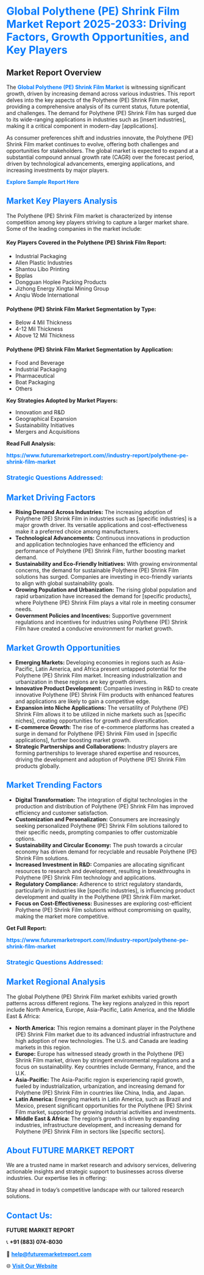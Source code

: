 <h1 style="color: #007BFF;">Global Polythene (PE) Shrink Film Market Report 2025-2033: Driving Factors, Growth Opportunities, and Key Players</h1>

<section id="overview">
<h2>Market Report Overview</h2>
<p>The <a href="https://www.futuremarketreport.com//industry-report/polythene-pe-shrink-film-market" style="color: #007BFF; text-decoration: none;"><strong>Global Polythene (PE) Shrink Film Market</strong></a> is witnessing significant growth, driven by increasing demand across various industries. This report delves into the key aspects of the Polythene (PE) Shrink Film market, providing a comprehensive analysis of its current status, future potential, and challenges. The demand for Polythene (PE) Shrink Film has surged due to its wide-ranging applications in industries such as [insert industries], making it a critical component in modern-day [applications].</p>
<p>As consumer preferences shift and industries innovate, the Polythene (PE) Shrink Film market continues to evolve, offering both challenges and opportunities for stakeholders. The global market is expected to expand at a substantial compound annual growth rate (CAGR) over the forecast period, driven by technological advancements, emerging applications, and increasing investments by major players.</p>
</section>

<section id="overview">
<p><a href="https://www.futuremarketreport.com//request-sample/reportId=61351" style="color: #007BFF; text-decoration: none;"><strong>Explore Sample Report Here</strong></a></p>
</section>

<section id="key-players">
<h2 style="color: #007BFF;">Market Key Players Analysis</h2>
<p>The Polythene (PE) Shrink Film market is characterized by intense competition among key players striving to capture a larger market share. Some of the leading companies in the market include:</p>
<h4>Key Players Covered in the Polythene (PE) Shrink Film Report:</h4>
<ul><li>Industrial Packaging</li><li>Allen Plastic Industries</li><li>Shantou Libo Printing</li><li>Bpplas</li><li>Dongguan Hoplee Packing Products</li><li>Jizhong Energy Xingtai Mining Group</li><li>Anqiu Wode International</li></ul>
<h4>Polythene (PE) Shrink Film Market Segmentation by Type:</h4>
<ul><li>Below 4 Mil Thickness</li><li>4-12 Mil Thickness</li><li>Above 12 Mil Thickness</li></ul>

<h4>Polythene (PE) Shrink Film Market Segmentation by Application:</h4>
<ul><li>Food and Beverage</li><li>Industrial Packaging</li><li>Pharmaceutical</li><li>Boat Packaging</li><li>Others</li></ul>
<p><strong>Key Strategies Adopted by Market Players:</strong></p>
<ul>
<li>Innovation and R&D</li>
<li>Geographical Expansion</li>
<li>Sustainability Initiatives</li>
<li>Mergers and Acquisitions</li>
</ul>
</section>

<section>
<p><strong>Read Full Analysis: </strong></p><a href="https://www.futuremarketreport.com//industry-report/polythene-pe-shrink-film-market" style="color: #007BFF; text-decoration: none;"><strong>https://www.futuremarketreport.com//industry-report/polythene-pe-shrink-film-market</strong></a>
<h3 style="color: #007BFF;">Strategic Questions Addressed:</h3>
</section>

<section id="driving-factors">
<h2 style="color: #007BFF;">Market Driving Factors</h2>
<ul>
<li><strong>Rising Demand Across Industries:</strong> The increasing adoption of Polythene (PE) Shrink Film in industries such as [specific industries] is a major growth driver. Its versatile applications and cost-effectiveness make it a preferred choice among manufacturers.</li>
<li><strong>Technological Advancements:</strong> Continuous innovations in production and application technologies have enhanced the efficiency and performance of Polythene (PE) Shrink Film, further boosting market demand.</li>
<li><strong>Sustainability and Eco-Friendly Initiatives:</strong> With growing environmental concerns, the demand for sustainable Polythene (PE) Shrink Film solutions has surged. Companies are investing in eco-friendly variants to align with global sustainability goals.</li>
<li><strong>Growing Population and Urbanization:</strong> The rising global population and rapid urbanization have increased the demand for [specific products], where Polythene (PE) Shrink Film plays a vital role in meeting consumer needs.</li>
<li><strong>Government Policies and Incentives:</strong> Supportive government regulations and incentives for industries using Polythene (PE) Shrink Film have created a conducive environment for market growth.</li>
</ul>
</section>

<section id="growth-opportunities">
<h2 style="color: #007BFF;">Market Growth Opportunities</h2>
<ul>
<li><strong>Emerging Markets:</strong> Developing economies in regions such as Asia-Pacific, Latin America, and Africa present untapped potential for the Polythene (PE) Shrink Film market. Increasing industrialization and urbanization in these regions are key growth drivers.</li>
<li><strong>Innovative Product Development:</strong> Companies investing in R&D to create innovative Polythene (PE) Shrink Film products with enhanced features and applications are likely to gain a competitive edge.</li>
<li><strong>Expansion into Niche Applications:</strong> The versatility of Polythene (PE) Shrink Film allows it to be utilized in niche markets such as [specific niches], creating opportunities for growth and diversification.</li>
<li><strong>E-commerce Growth:</strong> The rise of e-commerce platforms has created a surge in demand for Polythene (PE) Shrink Film used in [specific applications], further boosting market growth.</li>
<li><strong>Strategic Partnerships and Collaborations:</strong> Industry players are forming partnerships to leverage shared expertise and resources, driving the development and adoption of Polythene (PE) Shrink Film products globally.</li>
</ul>
</section>

<section id="trending-factors">
<h2 style="color: #007BFF;">Market Trending Factors</h2>
<ul>
<li><strong>Digital Transformation:</strong> The integration of digital technologies in the production and distribution of Polythene (PE) Shrink Film has improved efficiency and customer satisfaction.</li>
<li><strong>Customization and Personalization:</strong> Consumers are increasingly seeking personalized Polythene (PE) Shrink Film solutions tailored to their specific needs, prompting companies to offer customizable options.</li>
<li><strong>Sustainability and Circular Economy:</strong> The push towards a circular economy has driven demand for recyclable and reusable Polythene (PE) Shrink Film solutions.</li>
<li><strong>Increased Investment in R&D:</strong> Companies are allocating significant resources to research and development, resulting in breakthroughs in Polythene (PE) Shrink Film technology and applications.</li>
<li><strong>Regulatory Compliance:</strong> Adherence to strict regulatory standards, particularly in industries like [specific industries], is influencing product development and quality in the Polythene (PE) Shrink Film market.</li>
<li><strong>Focus on Cost-Effectiveness:</strong> Businesses are exploring cost-efficient Polythene (PE) Shrink Film solutions without compromising on quality, making the market more competitive.</li>
</ul>
</section>

<section>
<p><strong>Get Full Report: </strong></p><a href="https://www.futuremarketreport.com//industry-report/polythene-pe-shrink-film-market" style="color: #007BFF; text-decoration: none;"><strong>https://www.futuremarketreport.com//industry-report/polythene-pe-shrink-film-market</strong></a>
<h3 style="color: #007BFF;">Strategic Questions Addressed:</h3>
</section>


<section id="regional-analysis">
<h2 style="color: #007BFF;">Market Regional Analysis</h2>
<p>The global Polythene (PE) Shrink Film market exhibits varied growth patterns across different regions. The key regions analyzed in this report include North America, Europe, Asia-Pacific, Latin America, and the Middle East & Africa:</p>
<ul>
<li><strong>North America:</strong> This region remains a dominant player in the Polythene (PE) Shrink Film market due to its advanced industrial infrastructure and high adoption of new technologies. The U.S. and Canada are leading markets in this region.</li>
<li><strong>Europe:</strong> Europe has witnessed steady growth in the Polythene (PE) Shrink Film market, driven by stringent environmental regulations and a focus on sustainability. Key countries include Germany, France, and the U.K.</li>
<li><strong>Asia-Pacific:</strong> The Asia-Pacific region is experiencing rapid growth, fueled by industrialization, urbanization, and increasing demand for Polythene (PE) Shrink Film in countries like China, India, and Japan.</li>
<li><strong>Latin America:</strong> Emerging markets in Latin America, such as Brazil and Mexico, present significant opportunities for the Polythene (PE) Shrink Film market, supported by growing industrial activities and investments.</li>
<li><strong>Middle East & Africa:</strong> The region’s growth is driven by expanding industries, infrastructure development, and increasing demand for Polythene (PE) Shrink Film in sectors like [specific sectors].</li>
</ul>
</section>

<footer>
<h2 style="color: #007BFF;">About FUTURE MARKET REPORT</h2>
<p>We are a trusted name in market research and advisory services, delivering actionable insights and strategic support to businesses across diverse industries. Our expertise lies in offering:</p>

<p>Stay ahead in today’s competitive landscape with our tailored research solutions.</p>

<h2 style="color: #007BFF;">Contact Us:</h2>
<p><strong>FUTURE MARKET REPORT</strong></p>
<p>📞 <strong>+91 (883) 074-8030</strong></p>
<p>📧 <strong><a href="mailto:help@futuremarketreport.com" style="color: #007BFF;">help@futuremarketreport.com</a></strong></p>
<p>🌐 <strong><a href="https://www.futuremarketreport.com/" style="color: #007BFF;">Visit Our Website</a></strong></p>
</footer>